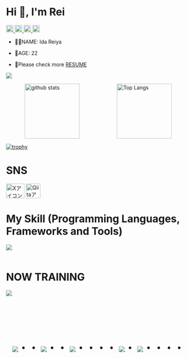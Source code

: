 # Hi 👋, I'm Rei

<p align="left">
  <a href="https://github.com/rei-dev99">
    <img height="20" src="https://komarev.com/ghpvc/?username=rei-dev99" />
  </a>
  <a href="https://github.com/rei-dev99">
    <img height="20" src="https://img.shields.io/github/followers/rei-dev99?label=follow&logo=github&style=flat" />
  </a>
  <a href="http://qiita.com/rei-dev99">
    <img height="20" src="https://qiita-badge.apiapi.app/s/rei-dev99/posts.svg" />
  </a>
  <a href="http://qiita.com/rei-dev99">
    <img height="20" src="https://qiita-badge.apiapi.app/s/rei-dev99/contributions.svg" />
  </a>
</p>

- 👨‍💻NAME: Ida Reiya
  
- 🌱AGE: 22

- 🔎Please check more [RESUME](https://www.resume.id/rei_portfolio)

![](https://github-profile-summary-cards.vercel.app/api/cards/profile-details?username=rei-dev99&theme=2077)

<div style="display: flex; justify-content: space-around; align-items: center;">
  <img alt="github stats" height="150px" src="https://github-readme-stats.vercel.app/api?username=rei-dev99&count_private=true&show_icons=true&theme=tokyonight" />
  <img alt="Top Langs" height="150px" src="https://github-readme-stats.vercel.app/api/top-langs/?username=rei-dev99&layout=compact&count_private=true&show_icons=true&theme=tokyonight" />
</div>

[![trophy](https://github-profile-trophy.vercel.app/?username=rei-dev99&theme=onedark)](https://github-profile-trophy.vercel.app/?username=n-katou&theme=tokyonight)

# SNS

<p align="left">
<a href="https://x.com/ida09r" target="blank"><img align="center" src="https://raw.githubusercontent.com/rahuldkjain/github-profile-readme-generator/master/src/images/icons/Social/twitter.svg" alt="Xアイコン" height="40" width="50" /></a>
<a href="https://qiita.com/rei-dev99" target="blank"><img align="center" src="https://github.com/user-attachments/assets/7e9315db-2e71-4a42-9b76-8d967027a8f3" alt="Qiitaアイコン" height="40" width="40" /></a>
</p>

# My Skill (Programming Languages, Frameworks and Tools)

<img src="https://skillicons.dev/icons?i=html,css,tailwindcss,sass,js,jquery,ruby,rails,wordpress,postgresql,docker,figma,github,vscode,discord,vercel,vite" /> <br /><br />
  
# NOW TRAINING

<img src="https://skillicons.dev/icons?i=php,laravel,vue,react,typescript,next" /> <br /><br />


<!-- --------------------------------- :) ---------------------------------- -->

<br><br><br>

<div align="center">
    <h1>
        <img src="https://user-images.githubusercontent.com/44926913/175852850-3fb6c715-1856-41ff-8c1f-94ce3b03b458.gif">・・
        <img src="https://user-images.githubusercontent.com/44926913/175853109-f8850656-6704-4a8a-bee6-9aca154d929b.gif">・・
        <img src="https://user-images.githubusercontent.com/44926913/175853154-5449d974-975e-44a6-ab84-a86031265e40.gif">・・・・
        <img src="https://user-images.githubusercontent.com/44926913/175853109-f8850656-6704-4a8a-bee6-9aca154d929b.gif">・
        <img src="https://user-images.githubusercontent.com/44926913/175853154-5449d974-975e-44a6-ab84-a86031265e40.gif">・・・・
    </h1>
  </div>
<br><br><br>
